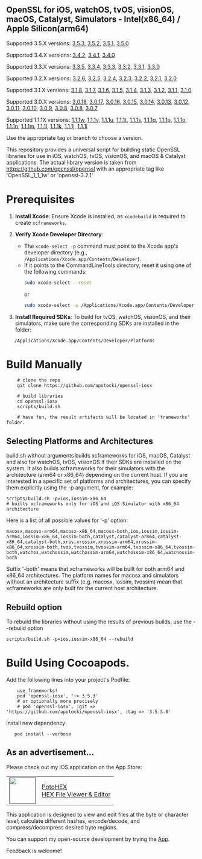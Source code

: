 
## OpenSSL for iOS, watchOS, tvOS, visionOS, macOS, Catalyst, Simulators - Intel(x86_64) / Apple Silicon(arm64)

Supported 3.5.X versions: [3.5.3](https://github.com/apotocki/openssl-iosx/tree/3.5.3), [3.5.2](https://github.com/apotocki/openssl-iosx/tree/3.5.2), [3.5.1](https://github.com/apotocki/openssl-iosx/tree/3.5.1), [3.5.0](https://github.com/apotocki/openssl-iosx/tree/3.5.0)

Supported 3.4.X versions: [3.4.2](https://github.com/apotocki/openssl-iosx/tree/3.4.2), [3.4.1](https://github.com/apotocki/openssl-iosx/tree/3.4.1), [3.4.0](https://github.com/apotocki/openssl-iosx/tree/3.4.0)

Supported 3.3.X versions: [3.3.5](https://github.com/apotocki/openssl-iosx/tree/3.3.5), [3.3.4](https://github.com/apotocki/openssl-iosx/tree/3.3.4), [3.3.3](https://github.com/apotocki/openssl-iosx/tree/3.3.3), [3.3.2](https://github.com/apotocki/openssl-iosx/tree/3.3.2), [3.3.1](https://github.com/apotocki/openssl-iosx/tree/3.3.1), [3.3.0](https://github.com/apotocki/openssl-iosx/tree/3.3.0)

Supported 3.2.X versions: [3.2.6](https://github.com/apotocki/openssl-iosx/tree/3.2.6), [3.2.5](https://github.com/apotocki/openssl-iosx/tree/3.2.5), [3.2.4](https://github.com/apotocki/openssl-iosx/tree/3.2.4), [3.2.3](https://github.com/apotocki/openssl-iosx/tree/3.2.3), [3.2.2](https://github.com/apotocki/openssl-iosx/tree/3.2.2), [3.2.1](https://github.com/apotocki/openssl-iosx/tree/3.2.1), [3.2.0](https://github.com/apotocki/openssl-iosx/tree/3.2.0)

Supported 3.1.X versions: [3.1.8](https://github.com/apotocki/openssl-iosx/tree/3.1.8), [3.1.7](https://github.com/apotocki/openssl-iosx/tree/3.1.7), [3.1.6](https://github.com/apotocki/openssl-iosx/tree/3.1.6), [3.1.5](https://github.com/apotocki/openssl-iosx/tree/3.1.5), [3.1.4](https://github.com/apotocki/openssl-iosx/tree/3.1.4), [3.1.3](https://github.com/apotocki/openssl-iosx/tree/3.1.3), [3.1.2](https://github.com/apotocki/openssl-iosx/tree/3.1.2), [3.1.1](https://github.com/apotocki/openssl-iosx/tree/3.1.1), [3.1.0](https://github.com/apotocki/openssl-iosx/tree/3.1.0)

Supported 3.0.X versions: [3.0.18](https://github.com/apotocki/openssl-iosx/tree/3.0.18), [3.0.17](https://github.com/apotocki/openssl-iosx/tree/3.0.17), [3.0.16](https://github.com/apotocki/openssl-iosx/tree/3.0.16), [3.0.15](https://github.com/apotocki/openssl-iosx/tree/3.0.15), [3.0.14](https://github.com/apotocki/openssl-iosx/tree/3.0.14), [3.0.13](https://github.com/apotocki/openssl-iosx/tree/3.0.13), [3.0.12](https://github.com/apotocki/openssl-iosx/tree/3.0.12), [3.0.11](https://github.com/apotocki/openssl-iosx/tree/3.0.11), [3.0.10](https://github.com/apotocki/openssl-iosx/tree/3.0.10), [3.0.9](https://github.com/apotocki/openssl-iosx/tree/3.0.9), [3.0.8](https://github.com/apotocki/openssl-iosx/tree/3.0.8), [3.0.8](https://github.com/apotocki/openssl-iosx/tree/3.0.8), [3.0.7](https://github.com/apotocki/openssl-iosx/tree/3.0.7)

Supported 1.1.1X versions: [1.1.1w](https://github.com/apotocki/openssl-iosx/tree/1.1.1w), [1.1.1v](https://github.com/apotocki/openssl-iosx/tree/1.1.1v), [1.1.1u](https://github.com/apotocki/openssl-iosx/tree/1.1.1u), [1.1.1t](https://github.com/apotocki/openssl-iosx/tree/1.1.1t), [1.1.1s](https://github.com/apotocki/openssl-iosx/tree/1.1.1s), [1.1.1q](https://github.com/apotocki/openssl-iosx/tree/1.1.1q), [1.1.1p](https://github.com/apotocki/openssl-iosx/tree/1.1.1p), [1.1.1o](https://github.com/apotocki/openssl-iosx/tree/1.1.1o), [1.1.1n](https://github.com/apotocki/openssl-iosx/tree/1.1.1n), [1.1.1m](https://github.com/apotocki/openssl-iosx/tree/1.1.1m), [1.1.1l](https://github.com/apotocki/openssl-iosx/tree/1.1.1l), [1.1.1k](https://github.com/apotocki/openssl-iosx/tree/1.1.1k), [1.1.1j](https://github.com/apotocki/openssl-iosx/tree/1.1.1j), [1.1.1i](https://github.com/apotocki/openssl-iosx/tree/1.1.1i)


Use the appropriate tag or branch to choose a version.

This repository provides a universal script for building static OpenSSL libraries for use in iOS, watchOS, tvOS, visionOS, and macOS & Catalyst applications.
The actual library version is taken from https://github.com/openssl/openssl with an appropriate tag like 'OpenSSL_1_1_1w' or 'openssl-3.2.1'

# Prerequisites

1. **Install Xcode**: Ensure Xcode is installed, as `xcodebuild` is required to create `xcframeworks`.
  
2. **Verify Xcode Developer Directory**:
   - The `xcode-select -p` command must point to the Xcode app's developer directory (e.g., `/Applications/Xcode.app/Contents/Developer`).
   - If it points to the CommandLineTools directory, reset it using one of the following commands:
     ```bash
     sudo xcode-select --reset
     ```
     or
     ```bash
     sudo xcode-select -s /Applications/Xcode.app/Contents/Developer
     ```

3. **Install Required SDKs**: To build for tvOS, watchOS, visionOS, and their simulators, make sure the corresponding SDKs are installed in the folder:
```
   /Applications/Xcode.app/Contents/Developer/Platforms
```

# Build Manually
```
    # clone the repo
    git clone https://github.com/apotocki/openssl-iosx
    
    # build libraries
    cd openssl-iosx
    scripts/build.sh

    # have fun, the result artifacts will be located in 'frameworks' folder.
```    
## Selecting Platforms and Architectures

build.sh without arguments builds xcframeworks for iOS, macOS, Catalyst and also for watchOS, tvOS, visionOS if their SDKs are installed on the system. It also builds xcframeworks for their simulators with the architecture (arm64 or x86_64) depending on the current host.
If you are interested in a specific set of platforms and architectures, you can specify them explicitly using the -p argument, for example:
```
scripts/build.sh -p=ios,iossim-x86_64
# builts xcframeworks only for iOS and iOS Simulator with x86_64 architecture
```
Here is a list of all possible values for '-p' option:
```
macosx,macosx-arm64,macosx-x86_64,macosx-both,ios,iossim,iossim-arm64,iossim-x86_64,iossim-both,catalyst,catalyst-arm64,catalyst-x86_64,catalyst-both,xros,xrossim,xrossim-arm64,xrossim-x86_64,xrossim-both,tvos,tvossim,tvossim-arm64,tvossim-x86_64,tvossim-both,watchos,watchossim,watchossim-arm64,watchossim-x86_64,watchossim-both
```
Suffix '-both' means that xcframeworks will be built for both arm64 and x86_64 architectures.
The platform names for macosx and simulators without an architecture suffix (e.g. macosx, iossim, tvossim) mean that xcframeworks are only built for the current host architecture.

## Rebuild option
To rebuild the libraries without using the results of previous builds, use the --rebuild option
```
scripts/build.sh -p=ios,iossim-x86_64 --rebuild

```

# Build Using Cocoapods.

Add the following lines into your project's Podfile:
```
    use_frameworks!
    pod 'openssl-iosx', '~> 3.5.3'
    # or optionally more precisely
    # pod 'openssl-iosx', :git => 'https://github.com/apotocki/openssl-iosx', :tag => '3.5.3.0'
```    
install new dependency:
```
   pod install --verbose
```    

## As an advertisement…
Please check out my iOS application on the App Store:

[<table align="center" border=0 cellspacing=0 cellpadding=0><tr><td><img src="https://is4-ssl.mzstatic.com/image/thumb/Purple112/v4/78/d6/f8/78d6f802-78f6-267a-8018-751111f52c10/AppIcon-0-1x_U007emarketing-0-10-0-85-220.png/460x0w.webp" width="70"/></td><td><a href="https://apps.apple.com/us/app/potohex/id1620963302">PotoHEX</a><br>HEX File Viewer & Editor</td><tr></table>]()

This application is designed to view and edit files at the byte or character level; calculate different hashes, encode/decode, and compress/decompress desired byte regions.
  
You can support my open-source development by trying the [App](https://apps.apple.com/us/app/potohex/id1620963302).

Feedback is welcome!